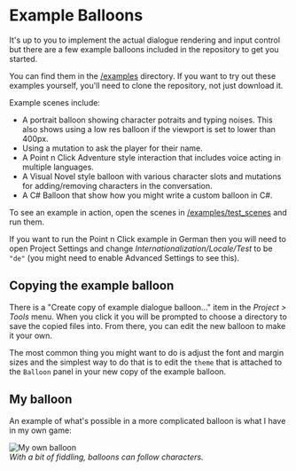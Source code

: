 # Example Balloons

It's up to you to implement the actual dialogue rendering and input control but there are a few example balloons included in the repository to get you started.

You can find them in the [/examples](../examples) directory. If you want to try out these examples yourself, you'll need to clone the repository, not just download it.

Example scenes include:

- A portrait balloon showing character potraits and typing noises. This also shows using a low res balloon if the viewport is set to lower than 400px.
- Using a mutation to ask the player for their name.
- A Point n Click Adventure style interaction that includes voice acting in multiple languages.
- A Visual Novel style balloon with various character slots and mutations for adding/removing characters in the conversation.
- A C# Balloon that show how you might write a custom balloon in C#.

To see an example in action, open the scenes in [/examples/test_scenes](../examples/test_scenes/) and run them.

If you want to run the Point n Click example in German then you will need to open Project Settings and change _Internationalization/Locale/Test_ to be `"de"` (you might need to enable Advanced Settings to see this).

## Copying the example balloon

There is a "Create copy of example dialogue balloon..." item in the _Project > Tools_ menu. When you click it you will be prompted to choose a directory to save the copied files into. From there, you can edit the new balloon to make it your own.

The most common thing you might want to do is adjust the font and margin sizes and the simplest way to do that is to edit the `theme` that is attached to the `Balloon` panel in your new copy of the example balloon.

## My balloon

An example of what's possible in a more complicated balloon is what I have in my own game:

![My own balloon](real-example.jpg)  
_With a bit of fiddling, balloons can follow characters._

